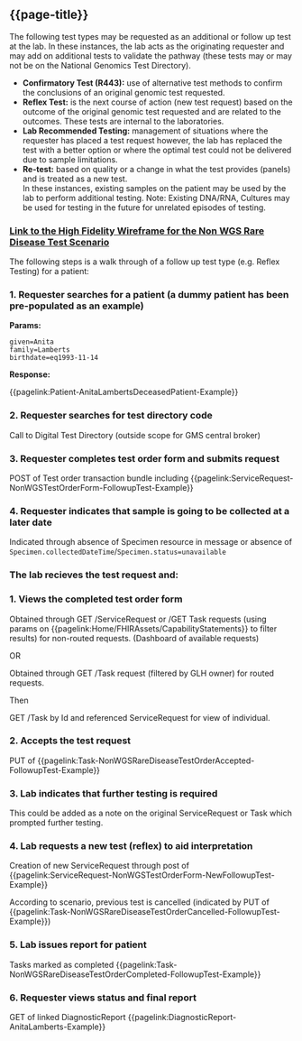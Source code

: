 ## {{page-title}}

The following test types may be requested as an additional or follow up test at the lab. In these instances, the lab acts as the originating requester and may add on additional tests to validate the pathway (these tests may or may not be on the National Genomics Test Directory).

- **Confirmatory Test (R443):** use of alternative test methods to confirm the conclusions of an original genomic test requested. 
- **Reflex Test:** is the next course of action (new test request) based on the outcome of the original genomic test requested and are related to the outcomes. These tests are internal to the laboratories. 
- **Lab Recommended Testing:** management of situations where the requester has placed a test request however, the lab has replaced the test with a better option or where the optimal test could not be delivered due to sample limitations. 
- **Re-test:** based on quality or a change in what the test provides (panels) and is treated as a new test.  
In these instances, existing samples on the patient may be used by the lab to perform additional testing. 
Note: Existing DNA/RNA, Cultures may be used for testing in the future for unrelated episodes of testing. 

### [Link to the High Fidelity Wireframe for the Non WGS Rare Disease Test Scenario](https://o719on.axshare.com/)

The following steps is a walk through of a follow up test type (e.g. Reflex Testing) for a patient:

### 1. Requester searches for a patient (a dummy patient has been pre-populated as an example)

**Params:**
```
given=Anita
family=Lamberts
birthdate=eq1993-11-14
```

**Response:**

{{pagelink:Patient-AnitaLambertsDeceasedPatient-Example}}

### 2. Requester searches for test directory code

Call to Digital Test Directory (outside scope for GMS central broker)

### 3. Requester completes test order form and submits request

POST of Test order transaction bundle including {{pagelink:ServiceRequest-NonWGSTestOrderForm-FollowupTest-Example}}

### 4. Requester indicates that sample is going to be collected at a later date

Indicated through absence of Specimen resource in message or absence of ```Specimen.collectedDateTime```/```Specimen.status=unavailable```

### The lab recieves the test request and:

### 1. Views the completed test order form

Obtained through GET /ServiceRequest or /GET Task requests (using params on {{pagelink:Home/FHIRAssets/CapabilityStatements}} to filter results) for non-routed requests. (Dashboard of available requests)

OR

Obtained through GET /Task request (filtered by GLH owner) for routed requests.

Then

GET /Task by Id and referenced ServiceRequest for view of individual.

### 2. Accepts the test request

PUT of {{pagelink:Task-NonWGSRareDiseaseTestOrderAccepted-FollowupTest-Example}}

### 3. Lab indicates that further testing is required

This could be added as a note on the original ServiceRequest or Task which prompted further testing.

### 4. Lab requests a new test (reflex) to aid interpretation

Creation of new ServiceRequest through post of {{pagelink:ServiceRequest-NonWGSTestOrderForm-NewFollowupTest-Example}}

According to scenario, previous test is cancelled (indicated by PUT of {{pagelink:Task-NonWGSRareDiseaseTestOrderCancelled-FollowupTest-Example}})

### 5. Lab issues report for patient

Tasks marked as completed {{pagelink:Task-NonWGSRareDiseaseTestOrderCompleted-FollowupTest-Example}}

### 6. Requester views status and final report

GET of linked DiagnosticReport {{pagelink:DiagnosticReport-AnitaLamberts-Example}}